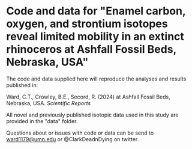 # Code and data for "Enamel carbon, oxygen, and strontium isotopes reveal limited mobility in an extinct rhinoceros at Ashfall Fossil Beds, Nebraska, USA"

The code and data supplied here will reproduce the analyses and results published in:

Ward, C.T., Crowley, B.E., Secord, R. (2024)  at Ashfall Fossil Beds, Nebraska, USA. _Scientific Reports_ 

All novel and previously published isotopic data used in this study are provided in the "data" folder. 

Questions about or issues with code or data can be send to ward1179@umn.edu or @ClarkDeadnDying on twitter.
